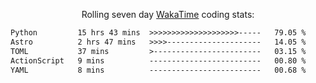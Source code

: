 <p align="center">Rolling seven day <a href="https://wakatime.com/@syrkis"/>WakaTime</a> coding stats:</p>
<!--START_SECTION:waka-->

```txt
Python         15 hrs 43 mins  >>>>>>>>>>>>>>>>>>>>-----   79.05 %
Astro          2 hrs 47 mins   >>>>---------------------   14.05 %
TOML           37 mins         >------------------------   03.15 %
ActionScript   9 mins          -------------------------   00.80 %
YAML           8 mins          -------------------------   00.68 %
```

<!--END_SECTION:waka-->
